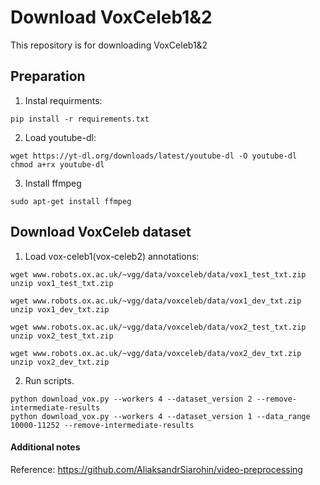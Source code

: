 # Download VoxCeleb1&2
This repository is for downloading VoxCeleb1&2

## Preparation
1) Instal requirments:
```
pip install -r requirements.txt
```

2) Load youtube-dl:
```
wget https://yt-dl.org/downloads/latest/youtube-dl -O youtube-dl
chmod a+rx youtube-dl
```

3) Install ffmpeg
```
sudo apt-get install ffmpeg
```

## Download VoxCeleb dataset
1) Load vox-celeb1(vox-celeb2) annotations:

```
wget www.robots.ox.ac.uk/~vgg/data/voxceleb/data/vox1_test_txt.zip
unzip vox1_test_txt.zip

wget www.robots.ox.ac.uk/~vgg/data/voxceleb/data/vox1_dev_txt.zip
unzip vox1_dev_txt.zip
```

```
wget www.robots.ox.ac.uk/~vgg/data/voxceleb/data/vox2_test_txt.zip
unzip vox2_test_txt.zip

wget www.robots.ox.ac.uk/~vgg/data/voxceleb/data/vox2_dev_txt.zip
unzip vox2_dev_txt.zip
```


2) Run scripts.
```
python download_vox.py --workers 4 --dataset_version 2 --remove-intermediate-results
python download_vox.py --workers 4 --dataset_version 1 --data_range 10000-11252 --remove-intermediate-results
```

#### Additional notes

Reference:
https://github.com/AliaksandrSiarohin/video-preprocessing

